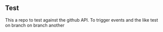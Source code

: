 ## Test

This a repo to test against the github API. To trigger events and the like
test
on branch
on branch
another

